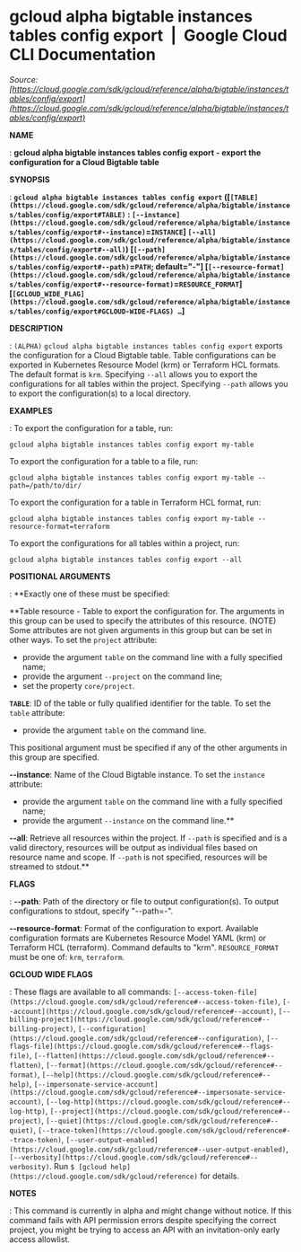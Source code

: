 # gcloud alpha bigtable instances tables config export  |  Google Cloud CLI Documentation

*Source: [https://cloud.google.com/sdk/gcloud/reference/alpha/bigtable/instances/tables/config/export](https://cloud.google.com/sdk/gcloud/reference/alpha/bigtable/instances/tables/config/export)*

**NAME**

: **gcloud alpha bigtable instances tables config export - export the configuration for a Cloud Bigtable table**

**SYNOPSIS**

: **`gcloud alpha bigtable instances tables config export` ([`[TABLE](https://cloud.google.com/sdk/gcloud/reference/alpha/bigtable/instances/tables/config/export#TABLE)` : `[--instance](https://cloud.google.com/sdk/gcloud/reference/alpha/bigtable/instances/tables/config/export#--instance)`=`INSTANCE`] `[--all](https://cloud.google.com/sdk/gcloud/reference/alpha/bigtable/instances/tables/config/export#--all)`) [`[--path](https://cloud.google.com/sdk/gcloud/reference/alpha/bigtable/instances/tables/config/export#--path)`=`PATH`; default="-"] [`[--resource-format](https://cloud.google.com/sdk/gcloud/reference/alpha/bigtable/instances/tables/config/export#--resource-format)`=`RESOURCE_FORMAT`] [`[GCLOUD_WIDE_FLAG](https://cloud.google.com/sdk/gcloud/reference/alpha/bigtable/instances/tables/config/export#GCLOUD-WIDE-FLAGS) …`]**

**DESCRIPTION**

: `(ALPHA)` `gcloud alpha bigtable instances tables config
export` exports the configuration for a Cloud Bigtable table.
Table configurations can be exported in Kubernetes Resource Model (krm) or
Terraform HCL formats. The default format is `krm`.
Specifying `--all` allows you to export the configurations for all
tables within the project.
Specifying `--path` allows you to export the configuration(s) to a
local directory.

**EXAMPLES**

: To export the configuration for a table, run:

```
gcloud alpha bigtable instances tables config export my-table
```

To export the configuration for a table to a file, run:

```
gcloud alpha bigtable instances tables config export my-table --path=/path/to/dir/
```

To export the configuration for a table in Terraform HCL format, run:

```
gcloud alpha bigtable instances tables config export my-table --resource-format=terraform
```

To export the configurations for all tables within a project, run:

```
gcloud alpha bigtable instances tables config export --all
```

**POSITIONAL ARGUMENTS**

: **Exactly one of these must be specified:

**Table resource - Table to export the configuration for. The arguments in this
group can be used to specify the attributes of this resource. (NOTE) Some
attributes are not given arguments in this group but can be set in other ways.
To set the `project` attribute:

- provide the argument `table` on the command line with a fully
specified name;
- provide the argument `--project` on the command line;
- set the property `core/project`.

**`TABLE`**:
ID of the table or fully qualified identifier for the table.
To set the `table` attribute:

- provide the argument `table` on the command line.

This positional argument must be specified if any of the other arguments in this
group are specified.

**--instance**:
Name of the Cloud Bigtable instance.
To set the `instance` attribute:

- provide the argument `table` on the command line with a fully
specified name;
- provide the argument `--instance` on the command line.**

**--all**:
Retrieve all resources within the project. If `--path` is specified
and is a valid directory, resources will be output as individual files based on
resource name and scope. If `--path` is not specified, resources will
be streamed to stdout.**

**FLAGS**

: **--path**:
Path of the directory or file to output configuration(s). To output
configurations to stdout, specify "--path=-".

**--resource-format**:
Format of the configuration to export. Available configuration formats are
Kubernetes Resource Model YAML (krm) or Terraform HCL (terraform). Command
defaults to "krm". `RESOURCE_FORMAT` must be one of:
`krm`, `terraform`.

**GCLOUD WIDE FLAGS**

: These flags are available to all commands: `[--access-token-file](https://cloud.google.com/sdk/gcloud/reference#--access-token-file)`,
`[--account](https://cloud.google.com/sdk/gcloud/reference#--account)`, `[--billing-project](https://cloud.google.com/sdk/gcloud/reference#--billing-project)`,
`[--configuration](https://cloud.google.com/sdk/gcloud/reference#--configuration)`,
`[--flags-file](https://cloud.google.com/sdk/gcloud/reference#--flags-file)`,
`[--flatten](https://cloud.google.com/sdk/gcloud/reference#--flatten)`, `[--format](https://cloud.google.com/sdk/gcloud/reference#--format)`, `[--help](https://cloud.google.com/sdk/gcloud/reference#--help)`, `[--impersonate-service-account](https://cloud.google.com/sdk/gcloud/reference#--impersonate-service-account)`,
`[--log-http](https://cloud.google.com/sdk/gcloud/reference#--log-http)`,
`[--project](https://cloud.google.com/sdk/gcloud/reference#--project)`, `[--quiet](https://cloud.google.com/sdk/gcloud/reference#--quiet)`, `[--trace-token](https://cloud.google.com/sdk/gcloud/reference#--trace-token)`, `[--user-output-enabled](https://cloud.google.com/sdk/gcloud/reference#--user-output-enabled)`,
`[--verbosity](https://cloud.google.com/sdk/gcloud/reference#--verbosity)`.
Run `$ [gcloud help](https://cloud.google.com/sdk/gcloud/reference)` for details.

**NOTES**

: This command is currently in alpha and might change without notice. If this
command fails with API permission errors despite specifying the correct project,
you might be trying to access an API with an invitation-only early access
allowlist.